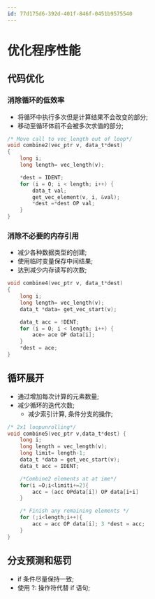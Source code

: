 ```yaml
---
id: 77d175d6-392d-401f-846f-0451b9575540
---
```


# 优化程序性能

## 代码优化

### 消除循环的低效率

- 将循环中执行多次但是计算结果不会改变的部分;
- 移动至循环体前不会被多次求值的部分;

```c
/* Move call to vec_length out of loop*/
void combine2(vec_ptr v, data_t*dest)
{
    long i;
    long length= vec_length(v);

    *dest = IDENT;
    for (i = O; i < length; i++) {
        data_t val;
        get_vec_element(v, i, &val);
        *dest =*dest OP val;
    }
}
```

### 消除不必要的内存引用

- 减少各种数据类型的创建;
- 使用临时变量保存中间结果;
- 达到减少内存读写的次数;

```C
void combine4(vec_ptr v, data_t*dest)
{
    long i;
    long length= vec_length(v);
    data_t *data= get_vec_start(v);

    data_t acc = !DENT;
    for (i = O; i < length; i++) {
        ace= ace OP data[i];
    }
    *dest = ace;
}
```

## 循环展开

- 通过增加每次计算的元素数量;
- 减少循环的迭代次数;
  - 减少索引计算, 条件分支的操作;

```c
/* 2x1 loopunrolling*/
void combine5(vec_ptr v,data_t*dest) {
    long i;
    long length = vec_length(v);
    long limit= length-1;
    data_t *data = get_vec_start(v);
    data_t acc = IDENT;

    /*Combine2 elements at at ime*/
    for(i =O;i<limiti+=2){
        acc = (acc OPdata[i]) OP data[i+i]
    }

    /* Finish any remaining elements */
    for (;i<length;i++){
        acc = acc OP data[i]; 3 *dest = acc;
    }
}
```

## 分支预测和惩罚

- if 条件尽量保持一致;
- 使用 ?: 操作符代替 if 语句;
